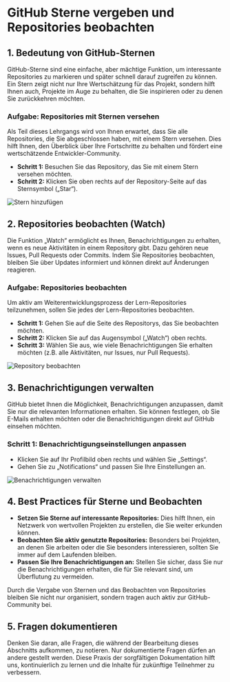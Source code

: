 # GitHub Sterne vergeben und Repositories beobachten

## 1. Bedeutung von GitHub-Sternen
GitHub-Sterne sind eine einfache, aber mächtige Funktion, um interessante Repositories zu markieren und später schnell darauf zugreifen zu können. Ein Stern zeigt nicht nur Ihre Wertschätzung für das Projekt, sondern hilft Ihnen auch, Projekte im Auge zu behalten, die Sie inspirieren oder zu denen Sie zurückkehren möchten.

### Aufgabe: Repositories mit Sternen versehen
Als Teil dieses Lehrgangs wird von Ihnen erwartet, dass Sie alle Repositories, die Sie abgeschlossen haben, mit einem Stern versehen. Dies hilft Ihnen, den Überblick über Ihre Fortschritte zu behalten und fördert eine wertschätzende Entwickler-Community.

- **Schritt 1:** Besuchen Sie das Repository, das Sie mit einem Stern versehen möchten.
- **Schritt 2:** Klicken Sie oben rechts auf der Repository-Seite auf das Sternsymbol („Star“).

![Stern hinzufügen](Platzhalter-fuer-Bild-SternHinzufuegen.png)

## 2. Repositories beobachten (Watch)
Die Funktion „Watch“ ermöglicht es Ihnen, Benachrichtigungen zu erhalten, wenn es neue Aktivitäten in einem Repository gibt. Dazu gehören neue Issues, Pull Requests oder Commits. Indem Sie Repositories beobachten, bleiben Sie über Updates informiert und können direkt auf Änderungen reagieren.

### Aufgabe: Repositories beobachten
Um aktiv am Weiterentwicklungsprozess der Lern-Repositories teilzunehmen, sollen Sie jedes der Lern-Repositories beobachten.

- **Schritt 1:** Gehen Sie auf die Seite des Repositorys, das Sie beobachten möchten.
- **Schritt 2:** Klicken Sie auf das Augensymbol („Watch“) oben rechts.
- **Schritt 3:** Wählen Sie aus, wie viele Benachrichtigungen Sie erhalten möchten (z.B. alle Aktivitäten, nur Issues, nur Pull Requests).

![Repository beobachten](Platzhalter-fuer-Bild-RepositoryBeobachten.png)

## 3. Benachrichtigungen verwalten
GitHub bietet Ihnen die Möglichkeit, Benachrichtigungen anzupassen, damit Sie nur die relevanten Informationen erhalten. Sie können festlegen, ob Sie E-Mails erhalten möchten oder die Benachrichtigungen direkt auf GitHub einsehen möchten.

### Schritt 1: Benachrichtigungseinstellungen anpassen
- Klicken Sie auf Ihr Profilbild oben rechts und wählen Sie „Settings“.
- Gehen Sie zu „Notifications“ und passen Sie Ihre Einstellungen an.

![Benachrichtigungen verwalten](Platzhalter-fuer-Bild-BenachrichtigungenVerwalten.png)

## 4. Best Practices für Sterne und Beobachten
- **Setzen Sie Sterne auf interessante Repositories:** Dies hilft Ihnen, ein Netzwerk von wertvollen Projekten zu erstellen, die Sie weiter erkunden können.
- **Beobachten Sie aktiv genutzte Repositories:** Besonders bei Projekten, an denen Sie arbeiten oder die Sie besonders interessieren, sollten Sie immer auf dem Laufenden bleiben.
- **Passen Sie Ihre Benachrichtigungen an:** Stellen Sie sicher, dass Sie nur die Benachrichtigungen erhalten, die für Sie relevant sind, um Überflutung zu vermeiden.

Durch die Vergabe von Sternen und das Beobachten von Repositories bleiben Sie nicht nur organisiert, sondern tragen auch aktiv zur GitHub-Community bei.

## 5. Fragen dokumentieren
Denken Sie daran, alle Fragen, die während der Bearbeitung dieses Abschnitts aufkommen, zu notieren. Nur dokumentierte Fragen dürfen an andere gestellt werden. Diese Praxis der sorgfältigen Dokumentation hilft uns, kontinuierlich zu lernen und die Inhalte für zukünftige Teilnehmer zu verbessern.
